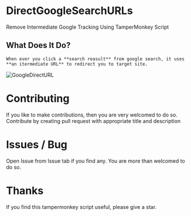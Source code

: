 # DirectGoogleSearchURLs
Remove Intermediate Google Tracking Using TamperMonkey Script

## What Does It Do?
`When ever you click a **search reasult** from google search, it uses **an itermediate URL** to redirect you to target site.`

![GoogleDirectURL](https://user-images.githubusercontent.com/77914957/116587900-89cb5900-a938-11eb-8126-d36ed8116367.gif)


# Contributing

If you like to make contributions, then you are very welcomed to do so. Contribute by creating pull request with appropriate title and description

# Issues / Bug

Open Issue from Issue tab if you find any. You are more than welcomed to do so.

# Thanks

If you find this tampermonkey script useful, please give a star.

